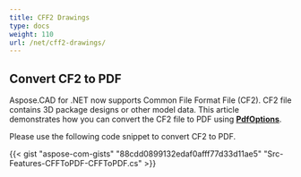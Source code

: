 ```yaml
---
title: CFF2 Drawings
type: docs
weight: 110
url: /net/cff2-drawings/
---
```


## **Convert CF2 to PDF**
Aspose.CAD for .NET now supports Common File Format File (CF2). CF2 file contains 3D package designs or other model data. This article demonstrates how you can convert the CF2 file to PDF using [**PdfOptions**](https://apireference.aspose.com/net/cad/aspose.cad.imageoptions/pdfoptions).

Please use the following code snippet to convert CF2 to PDF.

{{< gist "aspose-com-gists" "88cdd0899132edaf0afff77d33d11ae5" "Src-Features-CFFToPDF-CFFToPDF.cs" >}}
